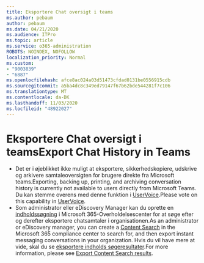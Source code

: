 ```yaml
---
title: Eksportere Chat oversigt i teams
ms.author: pebaum
author: pebaum
ms.date: 04/21/2020
ms.audience: ITPro
ms.topic: article
ms.service: o365-administration
ROBOTS: NOINDEX, NOFOLLOW
localization_priority: Normal
ms.custom:
- "9003839"
- "6887"
ms.openlocfilehash: afce8ac024a03d51473cfdad0131be0556915cdb
ms.sourcegitcommit: a5ba4dc8c349ed79147f67b62bde544281f7c106
ms.translationtype: MT
ms.contentlocale: da-DK
ms.lasthandoff: 11/03/2020
ms.locfileid: "48922027"
---
```

# <a name="export-chat-history-in-teams"></a><span data-ttu-id="3c843-102">Eksportere Chat oversigt i teams</span><span class="sxs-lookup"><span data-stu-id="3c843-102">Export Chat History in Teams</span></span>

- <span data-ttu-id="3c843-103">Det er i øjeblikket ikke muligt at eksportere, sikkerhedskopiere, udskrive og arkivere samtaleoversigten for brugere direkte fra Microsoft teams.</span><span class="sxs-lookup"><span data-stu-id="3c843-103">Exporting, backing up, printing, and archiving conversation history is currently not available to users directly from Microsoft Teams.</span></span> <span data-ttu-id="3c843-104">Du kan stemme overens med denne funktion i [UserVoice](https://microsoftteams.uservoice.com/forums/555103-public/suggestions/16982542-backup-export-printing-archive-options?page=2&per_page=20).</span><span class="sxs-lookup"><span data-stu-id="3c843-104">Please vote on this capability in [UserVoice](https://microsoftteams.uservoice.com/forums/555103-public/suggestions/16982542-backup-export-printing-archive-options?page=2&per_page=20).</span></span>
- <span data-ttu-id="3c843-105">Som administrator eller eDiscovery Manager kan du oprette en [indholdssøgning](https://docs.microsoft.com/microsoft-365/compliance/content-search?view=o365-worldwide)  i Microsoft 365-Overholdelsescenter for at søge efter og derefter eksportere chatsamtaler i organisationen.</span><span class="sxs-lookup"><span data-stu-id="3c843-105">As an administrator or eDiscovery manager, you can create a [Content Search](https://docs.microsoft.com/microsoft-365/compliance/content-search?view=o365-worldwide)  in the Microsoft 365 compliance center to search for, and then export instant messaging conversations in your organization.</span></span> <span data-ttu-id="3c843-106">Hvis du vil have mere at vide, skal du se [eksportere indholds søgeresultater](https://docs.microsoft.com/microsoft-365/compliance/export-search-results?view=o365-worldwide).</span><span class="sxs-lookup"><span data-stu-id="3c843-106">For more information, please see [Export Content Search results](https://docs.microsoft.com/microsoft-365/compliance/export-search-results?view=o365-worldwide).</span></span>
